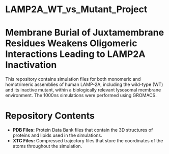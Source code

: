 # LAMP2A_WT_vs_Mutant_Project
# **Membrane Burial of Juxtamembrane Residues Weakens Oligomeric Interactions Leading to LAMP2A Inactivation**

This repository contains simulation files for both monomeric and homotrimeric assemblies of human LAMP-2A, including the wild-type (WT) and its inactive mutant, within a biologically relevant lysosomal membrane environment. The 1000ns simulations were performed using GROMACS.

# **Repository Contents**
- **PDB Files:** Protein Data Bank files that contain the 3D structures of proteins and lipids used in the simulations.
- **XTC Files:** Compressed trajectory files that store the coordinates of the atoms throughout the simulation.

